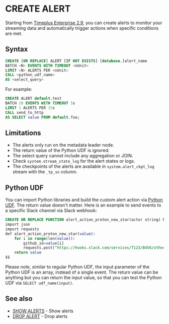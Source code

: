 # CREATE ALERT
Starting from [Timeplus Enterprise 2.9](/enterprise-v2.9), you can create alerts to monitor your streaming data and automatically trigger actions when specific conditions are met.

## Syntax
```sql
CREATE [OR REPLACE] ALERT [IF NOT EXISTS] [database.]alert_name
BATCH <N> EVENTS WITH TIMEOUT <nUnit>
LIMIT <N> ALERTS PER <nUnit>
CALL <python_udf_name>
AS <select_query>
```

For example:
```sql
CREATE ALERT default.test
BATCH 10 EVENTS WITH TIMEOUT 5s
LIMIT 1 ALERTS PER 15s
CALL send_to_http
AS SELECT value FROM default.foo;
```

## Limitations
* The alerts only run on the metadata leader node.
* The return value of the Python UDF is ignored.
* The select query cannot include any aggregation or JOIN.
* Check `system.stream_state_log` for the alert states or logs.
* The checkpoints of the alerts are available in `system.alert_ckpt_log` stream with the `_tp_sn` column.

## Python UDF
You can import Python libraries and build the custom alert action via [Python UDF](/py-udf). The return value doesn't matter. Here is an example to send events to a specific Slack channel via Slack webhook:

```sql
CREATE OR REPLACE FUNCTION alert_action_proton_new_star(actor string) RETURNS string LANGUAGE PYTHON AS $$
import json
import requests
def alert_action_proton_new_star(value):
    for i in range(len(value)):
        github_id=value[i]
        requests.post("https://hooks.slack.com/services/T123/B456/other_id", data=json.dumps({"text": f"New 🌟 for Timeplus Proton from https://github.com/{github_id}"}))
    return value
$$
```
Please note, similar to regular Python UDF, the input parameter of the Python UDF is an array, instead of a single event. The return value can be anything but you can return the input value, so that you can test the Python UDF via `SELECT udf_name(input)`.

## See also
* [SHOW ALERTS](/sql-show-alerts) - Show alerts
* [DROP ALERT](/sql-drop-alert) - Drop alerts
